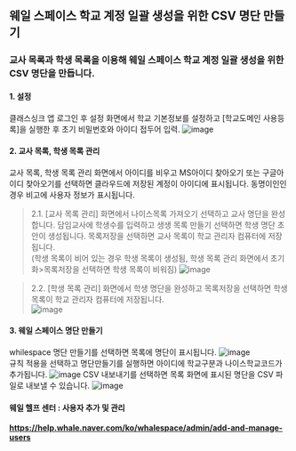 ## 웨일 스페이스 학교 계정 일괄 생성을 위한 CSV 명단 만들기 
### 교사 목록과 학생 목록을 이용해 웨일 스페이스 학교 계정 일괄 생성을 위한 CSV 명단을 만듭니다.

#### 1. 설정   
클래스싱크 앱 로그인 후 설정 화면에서 학교 기본정보를 설정하고 [학교도메인 사용등록]을 실행한 후 초기 비밀번호와  아이디 접두어 입력. 
   ![image](https://github.com/ClassSync/K12/assets/16409151/54c767c8-4b84-4e11-930e-ad82886fee24)


#### 2. 교사 목록, 학생 목록 관리
교사 목록, 학생 목록 관리 화면에서 아이디를 비우고 MS아이디 찾아오기 또는 구글아이디 찾아오기를 선택하면 클라우드에 저장된 계정이 아이디에 표시됩니다. 동명이인인 경우 비고에 사용자 정보가 표시됩니다.   

> 2.1. [교사 목록 관리] 화면에서 나이스목록 가져오기 선택하고 교사 명단을 완성합니다. 담임교사에 학생수를 입력하고 생생 목록 만들기 선택하면 학생 명단 초안이 생성됩니다. 목록저장을 선택하면 교사 목록이 학교 관리자 컴퓨터에 저장됩니다.   
   (학생 목록이 비어 있는 경우 학생 목록이 생성됨, 학생 목록 관리 화면에서 초기화>목록저장을 선택하면 학생 목록이 비워짐)
   ![image](https://github.com/ClassSync/K12/assets/16409151/fd4cc426-d1dc-4641-bdef-225c8179e826)

> 2.2. [학생 목록 관리] 화면에서 학생 명단을 완성하고 목록저장을 선택하면 학생 목록이 학교 관리자 컴퓨터에 저장됩니다.   
   ![image](https://github.com/ClassSync/K12/assets/16409151/bd7eb017-d950-4df0-8000-31f52ffb77c0)


#### 3. 웨일 스페이스 명단 만들기   
whilespace 명단 만들기를 선택하면 목록에 명단이 표시됩니다. 
![image](https://github.com/ClassSync/K12/assets/16409151/baa05193-19b8-4837-8c28-017df6600247)   
규칙 적용을 선택하고 명단만들기를 실행하면 아이디에 학교구분과 나이스학교코드가 추가됩니다.
![image](https://github.com/ClassSync/K12/assets/16409151/a8c8249f-71a0-40fb-b0bf-12475d6dc328)
CSV 내보내기를 선택하면 목록 화면에 표시된 명단을 CSV 파일로 내보낼 수 있습니다.
![image](https://github.com/ClassSync/K12/assets/16409151/ad120f34-41c1-4932-ac68-40f99e4efdc2)


#### 웨일 헬프 센터 : 사용자 추가 및 관리   
**https://help.whale.naver.com/ko/whalespace/admin/add-and-manage-users** 
